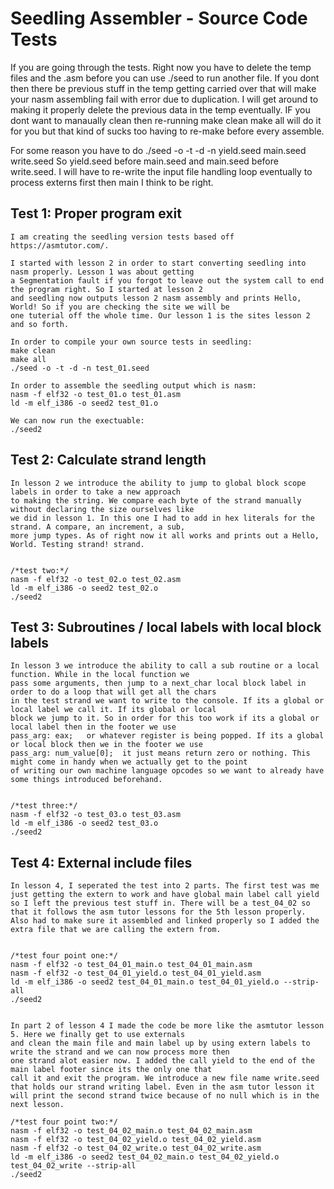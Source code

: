 # Seedling Assembler - Source Code Tests

If you are going through the tests. Right now you have to delete the temp files and the .asm before you can use ./seed
to run another file. If you dont then there be previous stuff in the temp getting carried over that will make your nasm
assembling fail with error due to duplication. I will get around to making it properly delete the previous data in the 
temp eventually. IF you dont want to manaually clean then re-running make clean make all will do it for you but that
kind of sucks too having to re-make before every assemble.

For some reason you have to do ./seed -o -t -d -n yield.seed main.seed write.seed 
So yield.seed before main.seed and main.seed before write.seed.  I will have to re-write the input file
handling loop eventually to process externs first then main I think to be right.



## Test 1: Proper program exit
```
I am creating the seedling version tests based off https://asmtutor.com/. 

I started with lesson 2 in order to start converting seedling into nasm properly. Lesson 1 was about getting 
a Segmentation fault if you forgot to leave out the system call to end the program right. So I started at lesson 2 
and seedling now outputs lesson 2 nasm assembly and prints Hello, World! So if you are checking the site we will be
one tuterial off the whole time. Our lesson 1 is the sites lesson 2 and so forth.

In order to compile your own source tests in seedling:
make clean
make all 
./seed -o -t -d -n test_01.seed 

In order to assemble the seedling output which is nasm:
nasm -f elf32 -o test_01.o test_01.asm
ld -m elf_i386 -o seed2 test_01.o

We can now run the exectuable:
./seed2
```

## Test 2: Calculate strand length
```
In lesson 2 we introduce the ability to jump to global block scope labels in order to take a new approach
to making the string. We compare each byte of the strand manually without declaring the size ourselves like
we did in lesson 1. In this one I had to add in hex literals for the strand. A compare, an increment, a sub,
more jump types. As of right now it all works and prints out a Hello, World. Testing strand! strand. 


/*test two:*/
nasm -f elf32 -o test_02.o test_02.asm
ld -m elf_i386 -o seed2 test_02.o
./seed2
```

## Test 3: Subroutines / local labels with local block labels
```
In lesson 3 we introduce the ability to call a sub routine or a local function. While in the local function we 
pass some arguments, then jump to a next_char local block label in order to do a loop that will get all the chars
in the test strand we want to write to the console. If its a global or local label we call it. If its global or local
block we jump to it. So in order for this too work if its a global or local label then in the footer we use 
pass_arg: eax;   or whatever register is being popped. If its a global or local block then we in the footer we use
pass_arg: num_value[0];  it just means return zero or nothing. This might come in handy when we actually get to the point
of writing our own machine language opcodes so we want to already have some things introduced beforehand.


/*test three:*/
nasm -f elf32 -o test_03.o test_03.asm
ld -m elf_i386 -o seed2 test_03.o
./seed2
```


## Test 4: External include files
```
In lesson 4, I seperated the test into 2 parts. The first test was me just getting the extern to work and have global main label call yield so I left the previous test stuff in. There will be a test_04_02 so that it follows the asm tutor lessons for the 5th lesson properly. Also had to make sure it assembled and linked properly so I added the extra file that we are calling the extern from.


/*test four point one:*/
nasm -f elf32 -o test_04_01_main.o test_04_01_main.asm
nasm -f elf32 -o test_04_01_yield.o test_04_01_yield.asm
ld -m elf_i386 -o seed2 test_04_01_main.o test_04_01_yield.o --strip-all
./seed2


In part 2 of lesson 4 I made the code be more like the asmtutor lesson 5. Here we finally get to use externals
and clean the main file and main label up by using extern labels to write the strand and we can now process more then
one strand alot easier now. I added the call yield to the end of the main label footer since its the only one that
call it and exit the program. We introduce a new file name write.seed that holds our strand writing label. Even in the asm tutor lesson it will print the second strand twice because of no null which is in the next lesson.

/*test four point two:*/
nasm -f elf32 -o test_04_02_main.o test_04_02_main.asm
nasm -f elf32 -o test_04_02_yield.o test_04_02_yield.asm
nasm -f elf32 -o test_04_02_write.o test_04_02_write.asm
ld -m elf_i386 -o seed2 test_04_02_main.o test_04_02_yield.o test_04_02_write --strip-all
./seed2
```


